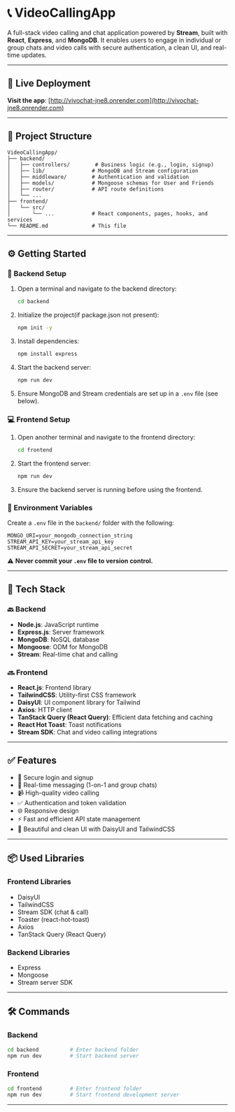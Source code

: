 # 📞 VideoCallingApp

A full-stack video calling and chat application powered by **Stream**, built with **React**, **Express**, and **MongoDB**. It enables users to engage in individual or group chats and video calls with secure authentication, a clean UI, and real-time updates.

---

## 🚀 Live Deployment

**Visit the app**: [http://vivochat-jne8.onrender.com](http://vivochat-jne8.onrender.com)

---

## 📁 Project Structure

```
VideoCallingApp/
├── backend/
│   ├── controllers/        # Business logic (e.g., login, signup)
│   ├── lib/               # MongoDB and Stream configuration
│   ├── middleware/        # Authentication and validation
│   ├── models/            # Mongoose schemas for User and Friends
│   ├── router/            # API route definitions
│   └── ...
├── frontend/
│   └── src/
│       └── ...            # React components, pages, hooks, and services
└── README.md              # This file
```

---

## ⚙️ Getting Started

### 🔧 Backend Setup

1. Open a terminal and navigate to the backend directory:
   ```bash
   cd backend
   ```
2. Initialize the project(if package.json not present):
   ```bash
   npm init -y
   ```
3. Install dependencies:
   ```bash
   npm install express
   ```
4. Start the backend server:
   ```bash
   npm run dev
   ```
5. Ensure MongoDB and Stream credentials are set up in a `.env` file (see below).

### 💻 Frontend Setup

1. Open another terminal and navigate to the frontend directory:
   ```bash
   cd frontend
   ```
2. Start the frontend server:
   ```bash
   npm run dev
   ```
3. Ensure the backend server is running before using the frontend.

### 🔐 Environment Variables

Create a `.env` file in the `backend/` folder with the following:

```
MONGO_URI=your_mongodb_connection_string
STREAM_API_KEY=your_stream_api_key
STREAM_API_SECRET=your_stream_api_secret
```

⚠️ **Never commit your `.env` file to version control.**

---

## 🧰 Tech Stack

### 🔙 Backend
- **Node.js**: JavaScript runtime
- **Express.js**: Server framework
- **MongoDB**: NoSQL database
- **Mongoose**: ODM for MongoDB
- **Stream**: Real-time chat and calling

### 🔜 Frontend
- **React.js**: Frontend library
- **TailwindCSS**: Utility-first CSS framework
- **DaisyUI**: UI component library for Tailwind
- **Axios**: HTTP client
- **TanStack Query (React Query)**: Efficient data fetching and caching
- **React Hot Toast**: Toast notifications
- **Stream SDK**: Chat and video calling integrations

---

## ✅ Features

- 🔐 Secure login and signup
- 💬 Real-time messaging (1-on-1 and group chats)
- 📹 High-quality video calling
- ✅ Authentication and token validation
- 🌐 Responsive design
- ⚡ Fast and efficient API state management
- 🎨 Beautiful and clean UI with DaisyUI and TailwindCSS

---

## 📦 Used Libraries

### Frontend Libraries
- DaisyUI
- TailwindCSS
- Stream SDK (chat & call)
- Toaster (react-hot-toast)
- Axios
- TanStack Query (React Query)

### Backend Libraries
- Express
- Mongoose
- Stream server SDK

---

## 🛠 Commands

### Backend
```bash
cd backend          # Enter backend folder
npm run dev         # Start backend server
```

### Frontend
```bash
cd frontend         # Enter frontend folder
npm run dev         # Start frontend development server
```

---


